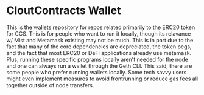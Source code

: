 # CloutContracts Wallet
This is the wallets repository for repos related primarily to the ERC20 token for CCS. This is for people who want to run it locally, though its relavance w/ Mist and Metamask existing may not be much. This is in part due to the fact that many of the core dependencies are depreciated, the token pegs, and the fact that most ERC20 or DeFi applications already use metamask. Plus, running these specific programs locally aren't needed for the node and one can always run a wallet through the Geth CLI. This said, there are some people who prefer running wallets locally. Some tech savvy users might even implement measures to avoid frontrunning or reduce gas fees all together outside of node transfers.
